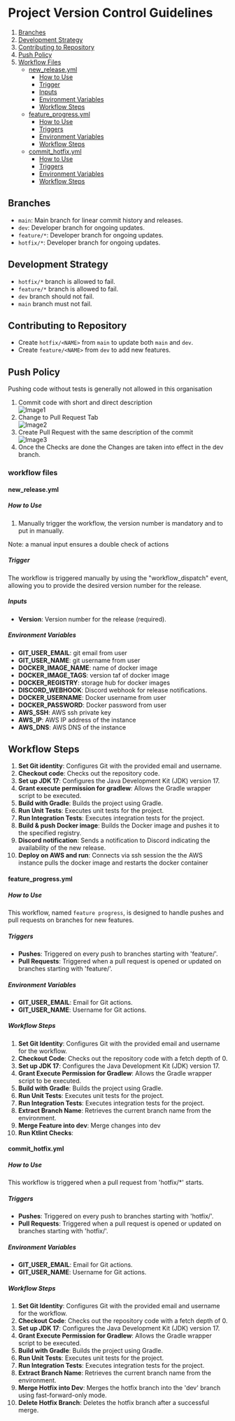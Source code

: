 # Project Version Control Guidelines

1. [Branches](#branches)
2. [Development Strategy](#development-strategy)
3. [Contributing to Repository](#contributing-to-repository)
4. [Push Policy](#push-policy)
5. [Workflow Files](#workflow-files)
   - [new_release.yml](#new_releaseyml)
      - [How to Use](#how-to-use)
      - [Trigger](#trigger)
      - [Inputs](#inputs)
      - [Environment Variables](#environment-variables)
      - [Workflow Steps](#workflow-steps)
   - [feature_progress.yml](#feature_progressyml)
      - [How to Use](#how-to-use-1)
      - [Triggers](#triggers)
      - [Environment Variables](#environment-variables-1)
      - [Workflow Steps](#workflow-steps-1)
   - [commit_hotfix.yml](#commit_hotfixyml)
      - [How to Use](#how-to-use-2)
      - [Triggers](#triggers-1)
      - [Environment Variables](#environment-variables-2)
      - [Workflow Steps](#workflow-steps-2)

## Branches

- `main`: Main branch for linear commit history and releases.
- `dev`: Developer branch for ongoing updates.
- `feature/*`: Developer branch for ongoing updates.
- `hotfix/*`: Developer branch for ongoing updates.

## Development Strategy

- `hotfix/*` branch is allowed to fail.
- `feature/*` branch is allowed to fail.
- `dev` branch should not fail.
- `main` branch must not fail.

## Contributing to Repository

- Create `hotfix/<NAME>` from `main` to update both `main` and `dev`.
- Create `feature/<NAME>` from `dev` to add new features.

## Push Policy

Pushing code without tests is generally not allowed in this organisation

1. Commit code with short and direct description \
   ![Image1](imageResources/image1.png)
2. Change to Pull Request Tab \
   ![Image2](imageResources/image2.png)
3. Create Pull Request with the same description of the commit \
   ![Image3](imageResources/image3.png)
4. Once the Checks are done the Changes are taken into effect in the dev branch.

### workflow files

#### new_release.yml

##### How to Use

1. Manually trigger the workflow, the version number is mandatory and to put in manually.

Note: a manual input ensures a double check of actions

##### Trigger

The workflow is triggered manually by using the "workflow_dispatch" event, allowing you to provide the desired version number for the release.

##### Inputs

- **Version**: Version number for the release (required).

##### Environment Variables

- **GIT_USER_EMAIL**: git email from user
- **GIT_USER_NAME**: git username from user
- **DOCKER_IMAGE_NAME**: name of docker image
- **DOCKER_IMAGE_TAGS**: version taf of docker image
- **DOCKER_REGISTRY**: storage hub for docker images
- **DISCORD_WEBHOOK**: Discord webhook for release notifications.
- **DOCKER_USERNAME**: Docker username from user
- **DOCKER_PASSWORD**: Docker password from user
- **AWS_SSH**: AWS ssh private key
- **AWS_IP**: AWS IP address of the instance
- **AWS_DNS**: AWS DNS of the instance

## Workflow Steps

1. **Set Git identity**: Configures Git with the provided email and username.
2. **Checkout code**: Checks out the repository code.
3. **Set up JDK 17**: Configures the Java Development Kit (JDK) version 17.
4. **Grant execute permission for gradlew**: Allows the Gradle wrapper script to be executed.
5. **Build with Gradle**: Builds the project using Gradle.
6. **Run Unit Tests**: Executes unit tests for the project.
7. **Run Integration Tests**: Executes integration tests for the project.
8. **Build & push Docker image**: Builds the Docker image and pushes it to the specified registry.
9. **Discord notification**: Sends a notification to Discord indicating the availability of the new release.
10. **Deploy on AWS and run**: Connects via ssh session the the AWS instance pulls the docker image and restarts the docker container

#### feature_progress.yml

##### How to Use

This workflow, named `feature progress`, is designed to handle pushes and pull requests on branches for new features.

##### Triggers

- **Pushes**: Triggered on every push to branches starting with 'feature/'.
- **Pull Requests**: Triggered when a pull request is opened or updated on branches starting with 'feature/'.

##### Environment Variables

- **GIT_USER_EMAIL**: Email for Git actions.
- **GIT_USER_NAME**: Username for Git actions.

##### Workflow Steps

1. **Set Git Identity**: Configures Git with the provided email and username for the workflow.
2. **Checkout Code**: Checks out the repository code with a fetch depth of 0.
3. **Set up JDK 17**: Configures the Java Development Kit (JDK) version 17.
4. **Grant Execute Permission for Gradlew**: Allows the Gradle wrapper script to be executed.
5. **Build with Gradle**: Builds the project using Gradle.
6. **Run Unit Tests**: Executes unit tests for the project.
7. **Run Integration Tests**: Executes integration tests for the project.
8. **Extract Branch Name**: Retrieves the current branch name from the environment.
9. **Merge Feature into dev**: Merge changes into dev
10. **Run Ktlint Checks**:

#### commit_hotfix.yml

##### How to Use

This workflow is triggered when a pull request from 'hotfix/*' starts.

##### Triggers

- **Pushes**: Triggered on every push to branches starting with 'hotfix/'.
- **Pull Requests**: Triggered when a pull request is opened or updated on branches starting with 'hotfix/'.

##### Environment Variables

- **GIT_USER_EMAIL**: Email for Git actions.
- **GIT_USER_NAME**: Username for Git actions.

##### Workflow Steps

1. **Set Git Identity**: Configures Git with the provided email and username for the workflow.
2. **Checkout Code**: Checks out the repository code with a fetch depth of 0.
3. **Set up JDK 17**: Configures the Java Development Kit (JDK) version 17.
4. **Grant Execute Permission for Gradlew**: Allows the Gradle wrapper script to be executed.
5. **Build with Gradle**: Builds the project using Gradle.
6. **Run Unit Tests**: Executes unit tests for the project.
7. **Run Integration Tests**: Executes integration tests for the project.
8. **Extract Branch Name**: Retrieves the current branch name from the environment.
9. **Merge Hotfix into Dev**: Merges the hotfix branch into the 'dev' branch using fast-forward-only mode.
10. **Delete Hotfix Branch**: Deletes the hotfix branch after a successful merge.
